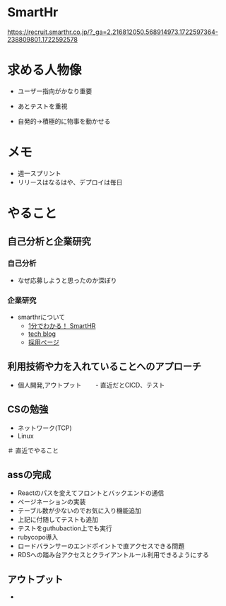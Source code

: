 # SmartHr

https://recruit.smarthr.co.jp/?_ga=2.216812050.568914973.1722597364-238809801.1722592578

# 求める人物像

- ユーザー指向がかなり重要
- あとテストを重視

- 自発的→積極的に物事を動かせる

# メモ
- 週一スプリント
- リリースはなるはや、デプロイは毎日


# やること

## 自己分析と企業研究

### 自己分析
- なぜ応募しようと思ったのか深ぼり

### 企業研究
- smarthrについて
  - [1分でわかる！ SmartHR](https://smarthr.jp/resources/1minute_smarthr)
  - [tech blog](https://tech.smarthr.jp/)
  - [採用ページ](https://hello-world.smarthr.co.jp/)


## 利用技術や力を入れていることへのアプローチ

- 個人開発,アウトプット
　　- 直近だとCICD、テスト

## CSの勉強
- ネットワーク(TCP)
- Linux

＃ 直近でやること

## assの完成
- Reactのパスを変えてフロントとバックエンドの通信
- ページネーションの実装
- テーブル数が少ないのでお気に入り機能追加
- 上記に付随してテストも追加
- テストをguthubaction上でも実行
- rubycopo導入
- ロードバランサーのエンドポイントで直アクセスできる問題
- RDSへの踏み台アクセスとクライアントルール利用できるようにする

## アウトプット 
- 

